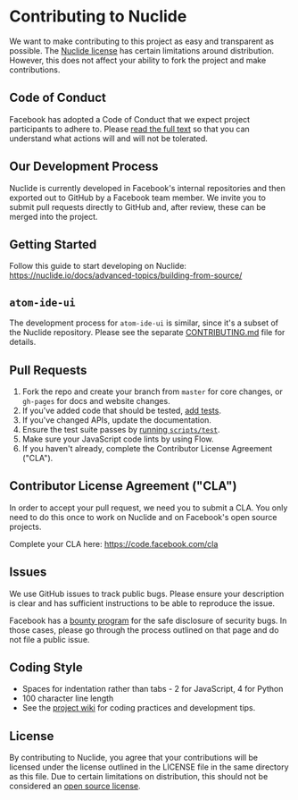 # Contributing to Nuclide
We want to make contributing to this project as easy and transparent as
possible. The
[Nuclide license](https://github.com/facebook/nuclide/blob/master/LICENSE) has
certain limitations around distribution. However, this does not affect your
ability to fork the project and make contributions.

## Code of Conduct

Facebook has adopted a Code of Conduct that we expect project participants to adhere to. Please [read the full text](https://code.facebook.com/pages/876921332402685/open-source-code-of-conduct) so that you can understand what actions will and will not be tolerated.

## Our Development Process
Nuclide is currently developed in Facebook's internal repositories and then
exported out to GitHub by a Facebook team member. We invite you to submit pull
requests directly to GitHub and, after review, these can be merged into the
project.

## Getting Started

Follow this guide to start developing on Nuclide:
https://nuclide.io/docs/advanced-topics/building-from-source/

## `atom-ide-ui`

The development process for `atom-ide-ui` is similar, since it's a subset
of the Nuclide repository. Please see the separate
[CONTRIBUTING.md](modules/atom-ide-ui/CONTRIBUTING.md) file for details.

## Pull Requests

1. Fork the repo and create your branch from `master` for core changes, or
`gh-pages` for docs and website changes.
2. If you've added code that should be tested, [add tests](https://github.com/facebook/nuclide/wiki/Writing-an-Integration-Test).
3. If you've changed APIs, update the documentation.
4. Ensure the test suite passes by [running `scripts/test`](https://github.com/facebook/nuclide/wiki/Tips-for-Testing).
5. Make sure your JavaScript code lints by using Flow.
6. If you haven't already, complete the Contributor License Agreement ("CLA").

## Contributor License Agreement ("CLA")
In order to accept your pull request, we need you to submit a CLA. You only need
to do this once to work on Nuclide and on Facebook's open source projects.

Complete your CLA here: <https://code.facebook.com/cla>

## Issues
We use GitHub issues to track public bugs. Please ensure your description is
clear and has sufficient instructions to be able to reproduce the issue.

Facebook has a [bounty program](https://www.facebook.com/whitehat/) for the safe
disclosure of security bugs. In those cases, please go through the process
outlined on that page and do not file a public issue.

## Coding Style
* Spaces for indentation rather than tabs - 2 for JavaScript, 4 for Python
* 100 character line length
* See the [project wiki](https://github.com/facebook/nuclide/wiki) for coding
practices and development tips.

## License
By contributing to Nuclide, you agree that your contributions will be licensed
under the license outlined in the LICENSE file in the same directory as this
file. Due to certain limitations on distribution, this should not be considered
an [open source license](https://opensource.org/licenses/alphabetical).
